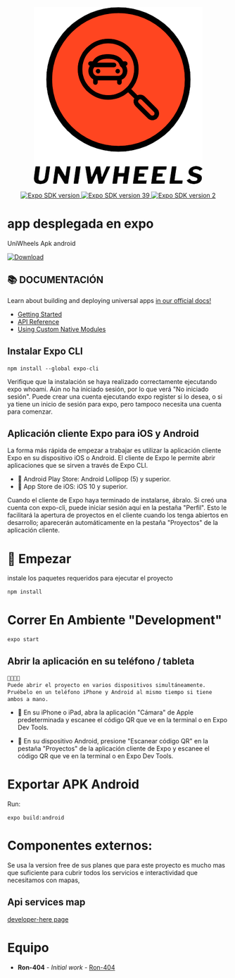 
<p align="center">
    <img  src="images/Logo-letra-sin-fondo.png">
</p>

<p align="center">
  <a aria-label="SDK version" href="https://www.npmjs.com/package/expo" target="_blank">
    <img alt="Expo SDK version" src="https://img.shields.io/npm/v/expo.svg?style=flat-square&label=SDK&labelColor=000000&color=4630EB">
  </a>
  <a aria-label="expo SDK version" href="https://docs.expo.io/versions/latest/" target="_blank">
    <img alt="Expo SDK version 39 " src="https://img.shields.io/badge/39.0.0-expo%20sdk-green">
  </a>
  <a aria-label="expo SDK version" href="https://reactnative.dev/docs/components-and-apis" target="_blank">
    <img alt="Expo SDK version 2 " src="https://img.shields.io/badge/0.63.2-React%20Native-blue">
  </a>
</p>

# app desplegada en expo

UniWheels Apk android

[![Download](https://img.shields.io/badge/download-1.0-brightgreen.svg)](https://exp-shell-app-assets.s3.us-west-1.amazonaws.com/android/%40vashigo/Uniwheels-Native-b55e1910916e46aeb5d7f2bdc6e69a20-signed.apk)

## 📚 DOCUMENTACIÓN

<p>Learn about building and deploying universal apps <a aria-label="expo documentation" href="https://docs.expo.io">in our official docs!</a></p>

- [Getting Started](https://docs.expo.io/)
- [API Reference](https://docs.expo.io/versions/latest/sdk/overview/)
- [Using Custom Native Modules](https://docs.expo.io/versions/latest/bare/exploring-bare-workflow/)

## Instalar Expo CLI
```
npm install --global expo-cli
```
Verifique que la instalación se haya realizado correctamente ejecutando expo whoami. Aún no ha iniciado sesión, por lo que verá "No iniciado sesión". Puede crear una cuenta ejecutando expo register si lo desea, o si ya tiene un inicio de sesión para expo, pero tampoco necesita una cuenta para comenzar.

## Aplicación cliente Expo para iOS y Android
La forma más rápida de empezar a trabajar es utilizar la aplicación cliente Expo en su dispositivo iOS o Android. El cliente de Expo le permite abrir aplicaciones que se sirven a través de Expo CLI.

- 🤖 Android Play Store: Android Lollipop (5) y superior.
- 🍎 App Store de iOS: iOS 10 y superior.

Cuando el cliente de Expo haya terminado de instalarse, ábralo. Si creó una cuenta con expo-cli, puede iniciar sesión aquí en la pestaña "Perfil". Esto le facilitará la apertura de proyectos en el cliente cuando los tenga abiertos en desarrollo; aparecerán automáticamente en la pestaña "Proyectos" de la aplicación cliente.

# 💙 Empezar

instale los paquetes requeridos para ejecutar el proyecto

```
npm install
```

# Correr En Ambiente "Development"

```
expo start
```

## Abrir la aplicación en su teléfono / tableta
```
👨‍👩‍👧‍👧
Puede abrir el proyecto en varios dispositivos simultáneamente. Pruébelo en un teléfono iPhone y Android al mismo tiempo si tiene ambos a mano.
```
- 🍎 En su iPhone o iPad, abra la aplicación "Cámara" de Apple predeterminada y escanee el código QR que ve en la terminal o en Expo Dev Tools.

- 🤖 En su dispositivo Android, presione "Escanear código QR" en la pestaña "Proyectos" de la aplicación cliente de Expo y escanee el código QR que ve en la terminal o en Expo Dev Tools.

# Exportar APK Android

Run:
```
expo build:android
```

# Componentes externos:

Se usa la version free de sus planes que para este proyecto es mucho mas que suficiente para cubrir todos los servicios e interactividad que necesitamos con mapas,

## Api services map

[developer-here page](https://developer.here.com/documentation/maps/3.1.19.2/dev_guide/index.html)

# Equipo

* **Ron-404** - *Initial work* - [Ron-404](https://github.com/orgs/Ron-404)